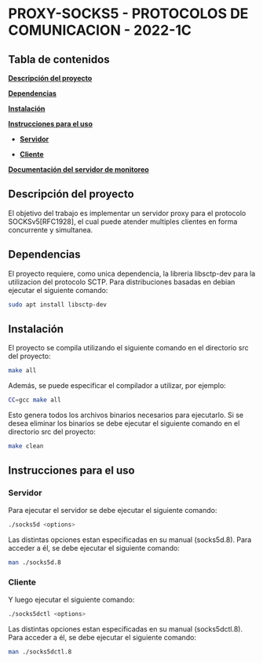 # PROXY-SOCKS5 - PROTOCOLOS DE COMUNICACION - 2022-1C

## Tabla de contenidos

[**Descripción del proyecto**](#descripcion)

[**Dependencias**](#dependencias)

[**Instalación**](#instalacion)

[**Instrucciones para el uso**](#instrucciones)

 * [**Servidor**](#server)
 
 * [**Cliente**](#client)
  
[**Documentación del servidor de monitoreo**](#mng-doc)

<a name="descripcion"></a>
## Descripción del proyecto
El objetivo del trabajo es implementar un servidor proxy para el protocolo SOCKSv5[RFC1928], el cual puede atender multiples clientes en forma concurrente y simultanea.

<a name="dependencias"></a>
## Dependencias
El proyecto requiere, como unica dependencia, la libreria libsctp-dev para la utilizacion del protocolo SCTP. Para distribuciones basadas en debian ejecutar el siguiente comando:
```bash
sudo apt install libsctp-dev
```

<a name="instalacion"></a>
## Instalación
El proyecto se compila utilizando el siguiente comando en el directorio src del proyecto:
```bash
make all
```

Además, se puede especificar el compilador a utilizar, por ejemplo:
```bash
CC=gcc make all 
```

Esto genera todos los archivos binarios necesarios para ejecutarlo.
Si se desea eliminar los binarios se debe ejecutar el siguiente comando en el directorio src del proyecto:
```bash
make clean
```

<a name="instrucciones"></a>
## Instrucciones para el uso
<a name="server"></a>
### Servidor
Para ejecutar el servidor se debe ejecutar el siguiente comando:
```bash
./socks5d <options>
```
Las distintas opciones estan especificadas en su manual (socks5d.8). Para acceder a él, se debe ejecutar el siguiente comando:
```bash
man ./socks5d.8
```

### Cliente
Y luego ejecutar el siguiente comando:
```bash
./socks5dctl <options>
```
Las distintas opciones estan especificadas en su manual (socks5dctl.8). Para acceder a él, se debe ejecutar el siguiente comando:
```bash
man ./socks5dctl.8
```
